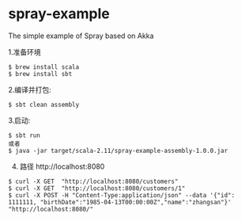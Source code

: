 spray-example
============

The simple example of Spray based on Akka

1.准备环境

```
$ brew install scala
$ brew install sbt
```

2.编译并打包:

```
$ sbt clean assembly
```

3.启动:

```
$ sbt run
或者
$ java -jar target/scala-2.11/spray-example-assembly-1.0.0.jar
``` 

4. 路径 http://localhost:8080

```
$ curl -X GET  "http://localhost:8080/customers"
$ curl -X GET  "http://localhost:8080/customers/1"
$ curl -X POST -H "Content-Type:application/json" --data '{"id": 1111111, "birthDate":"1985-04-13T00:00:00Z","name":"zhangsan"}' "http://localhost:8080/"
```


